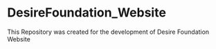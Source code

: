 # DesireFoundation_Website
This Repository was created for the development of Desire Foundation Website
